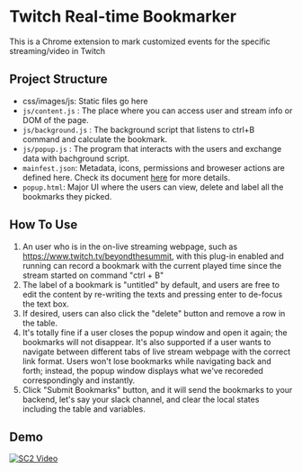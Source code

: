 # Twitch Real-time Bookmarker

This is a Chrome extension to mark customized events for the specific streaming/video in Twitch

## Project Structure

- css/images/js: Static files go here
- `js/content.js` : The place where you can access user and stream info or DOM of the page.
- `js/background.js` : The background script that listens to ctrl+B command and calculate the bookmark.
- `js/popup.js` : The program that interacts with the users and exchange data with bachground script.
- `mainfest.json`: Metadata, icons, permissions and broweser actions are defined here. Check its document [here](https://developer.chrome.com/docs/extensions/mv3/manifest/) for more details.
- `popup.html`: Major UI where the users can view, delete and label all the bookmarks they picked.

## How To Use

1. An user who is in the on-live streaming webpage, such as https://www.twitch.tv/beyondthesummit, with this plug-in enabled and running can record a bookmark with the current played time since the stream started on command "ctrl + B"
2. The label of a bookmark is "untitled" by default, and users are free to edit the content by re-writing the texts and pressing enter to de-focus the text box.
3. If desired, users can also click the "delete" button and remove a row in the table.
4. It's totally fine if a user closes the popup window and open it again; the bookmarks will not disappear. It's also supported if a user wants to navigate between different tabs of live stream webpage with the correct link format. Users won't lose bookmarks while navigating back and forth; instead, the popup window displays what we've recoreded correspondingly and instantly.
5. Click "Submit Bookmarks" button, and it will send the bookmarks to your backend, let's say your slack channel, and clear the local states including the table and variables.

## Demo
[![SC2 Video](https://img.youtube.com/vi/V8S7ZT-YSAM/0.jpg)](https://www.youtube.com/embed/V8S7ZT-YSAM)
